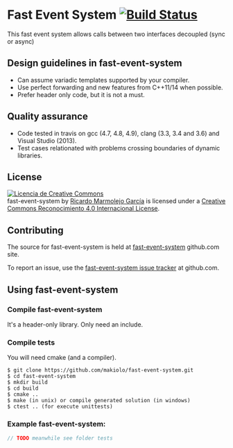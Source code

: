 # Fast Event System [![Build Status](https://travis-ci.org/makiolo/fast-event-system.svg?branch=master)](https://travis-ci.org/makiolo/fast-event-system)

This fast event system allows calls between two interfaces decoupled (sync or async)

## Design guidelines in fast-event-system

* Can assume variadic templates supported by your compiler.
* Use perfect forwarding and new features from C++11/14 when possible.
* Prefer header only code, but it is not a must.

## Quality assurance

* Code tested in travis on gcc (4.7, 4.8, 4.9), clang (3.3, 3.4 and 3.6) and Visual Studio (2013).
* Test cases relationated with problems crossing boundaries of dynamic libraries.

## License

<a rel="license" href="http://creativecommons.org/licenses/by/4.0/"><img alt="Licencia de Creative Commons" style="border-width:0" src="https://i.creativecommons.org/l/by/4.0/88x31.png" /></a><br /><span xmlns:dct="http://purl.org/dc/terms/" href="http://purl.org/dc/dcmitype/Text" property="dct:title" rel="dct:type">fast-event-system</span> by <a xmlns:cc="http://creativecommons.org/ns#" href="https://github.com/makiolo/fast-event-system" property="cc:attributionName" rel="cc:attributionURL">Ricardo Marmolejo García</a> is licensed under a <a rel="license" href="http://creativecommons.org/licenses/by/4.0/">Creative Commons Reconocimiento 4.0 Internacional License</a>.

## Contributing

The source for fast-event-system is held at [fast-event-system](https://github.com/makiolo/fast-event-system) github.com site.

To report an issue, use the [fast-event-system issue tracker](https://github.com/makiolo/fast-event-system/issues) at github.com.

## Using fast-event-system

### Compile fast-event-system
It's a header-only library. Only need an include.

### Compile tests
You will need cmake (and a compiler).

```
$ git clone https://github.com/makiolo/fast-event-system.git
$ cd fast-event-system
$ mkdir build
$ cd build
$ cmake ..
$ make (in unix) or compile generated solution (in windows)
$ ctest .. (for execute unittests)
```

### Example fast-event-system:
```CPP
// TODO meanwhile see folder tests
```
